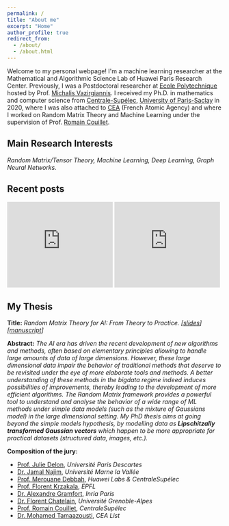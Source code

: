 ```yaml
---
permalink: /
title: "About me"
excerpt: "Home"
author_profile: true
redirect_from: 
  - /about/
  - /about.html
---
```


Welcome to my personal webpage! I'm a machine learning researcher at the Mathematical and Algorithmic Science Lab of Huawei Paris Research Center. Previously, I was a Postdoctoral researcher at [Ecole Polytechnique](https://www.polytechnique.edu/en) hosted by Prof. [Michalis Vazirgiannis](http://www.lix.polytechnique.fr/Labo/Michalis.Vazirgiannis/). I received my Ph.D. in mathematics and computer science from [Centrale-Supélec](https://www.centralesupelec.fr/), [University of Paris-Saclay](https://www.universite-paris-saclay.fr/en) in 2020, where I was also attached to [CEA](http://www.cea.fr/) (French Atomic Agency) and where I worked on Random Matrix Theory and Machine Learning under the supervision of Prof. [Romain Couillet](https://romaincouillet.hebfree.org/).

**Main Research Interests**
-
*Random Matrix/Tensor Theory, Machine Learning, Deep Learning, Graph Neural Networks.*

Recent posts
-
<iframe src="https://www.linkedin.com/embed/feed/update/urn:li:share:6940689339597135872" hspace="50" height="200" style="width: 49%;" frameborder="0" allowfullscreen="" title="Post intégré"></iframe>

<iframe src="https://www.linkedin.com/embed/feed/update/urn:li:ugcPost:6729771810973351936" hspace="50" height="200" style="width: 49%;" frameborder="0" allowfullscreen="" title="Post intégré"></iframe>

My Thesis
-
**Title:** *Random Matrix Theory for AI: From Theory to Practice. [[slides](https://melaseddik.github.io/files/slides/thesis_slides.pdf)] [[manuscript](https://melaseddik.github.io/files/thesis_seddik.pdf)]*

**Abstract:** *The AI era has driven the recent development of new algorithms and methods, often based on elementary principles allowing to handle large amounts of data of large dimensions. However, these large dimensional data impair the behavior of traditional methods that deserve to be revisited under the eye of more elaborate tools and methods. A better understanding of these methods in the bigdata regime indeed induces possibilities of improvements, thereby leading to the development of more efficient algorithms. The Random Matrix framework provides a powerful tool to understand and analyse the behavior of a wide range of ML methods under simple data models (such as the mixture of Gaussians model) in the large dimensional setting. My PhD thesis aims at going beyond the simple models hypothesis, by modelling data as **Lipschitzally transformed Gaussian vectors** which happen to be more appropriate for practical datasets (structured data, images, etc.).*

**Composition of the jury:**
- [Prof. Julie Delon](http://scholar.google.fr/citations?user=X6MBHUUAAAAJ&hl=en), *Université Paris Descartes*
- [Dr. Jamal Najim](https://scholar.google.fr/citations?hl=en&user=1xCmHRIAAAAJ), *Université Marne la Vallée*
- [Prof. Merouane Debbah](https://scholar.google.fr/citations?hl=en&user=HU5I0X4AAAAJ), *Huawei Labs & CentraleSupélec*
- [Prof. Florent Krzakala](https://scholar.google.fr/citations?hl=en&user=3jDeUlMAAAAJ), *EPFL*
- [Dr. Alexandre Gramfort](https://scholar.google.fr/citations?hl=en&user=fhxshS0AAAAJ), *Inria Paris*
- [Dr. Florent Chatelain](http://florent.chatelain.free.fr/), *Université Grenoble-Alpes*
- [Prof. Romain Couillet](https://scholar.google.fr/citations?hl=en&user=LcZ1YVgAAAAJ), *CentraleSupélec*
- [Dr. Mohamed Tamaazousti](https://scholar.google.fr/citations?hl=en&user=GECYQPMAAAAJ), *CEA List*



